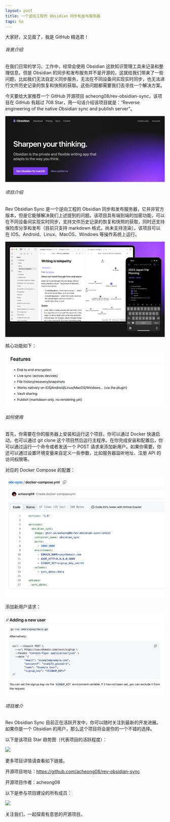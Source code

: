 ```yaml
---
layout: post
title: 一个逆向工程的 Obsidian 同步和发布服务器
tags: Go
---
```


大家好，又见面了，我是 GitHub 精选君！

###### 背景介绍

在我们日常的学习、工作中，经常会使用 Obsidian 这款知识管理工具来记录和整理信息，但是 Obsidian 的同步和发布服务并不是开源的，这就给我们带来了一些问题，比如我们无法自定义同步服务，无法在不同设备间实现实时同步，也无法进行文件历史记录的恢复和快照的获取。这些问题都需要我们去寻找一个解决方案。

今天要给大家推荐一个 GitHub 开源项目 acheong08/rev-obsidian-sync，该项目在 GitHub 有超过 708 Star，用一句话介绍该项目就是：“Reverse engineering of the native Obsidian sync and publish server”。

![](https://raw.githubusercontent.com/ZhuPeng/pic/master/images/compress_image-20230906232250053.png)

###### 项目介绍

Rev Obsidian Sync 是一个逆向工程的 Obsidian 同步和发布服务器，它并非官方版本，但是它能够解决我们上述提到的问题。该项目具有端到端的加密功能，可以在不同设备间实现实时同步，支持文件历史记录的恢复和快照的获取，同时还支持保险库分享和发布（目前只支持 markdown 格式，尚未支持渲染）。该项目可以在 IOS、Android、Linux、MacOS、Windows 等操作系统上运行。

![](https://raw.githubusercontent.com/ZhuPeng/pic/master/images/compress_image-20230906232339819.png)

核心功能如下：

![](https://raw.githubusercontent.com/ZhuPeng/pic/master/images/compress_image-20230906232402842.png)

###### 如何使用

首先，你需要在你的服务器上安装和运行这个项目，你可以通过 Docker 快速启动，也可以通过 git clone 这个项目然后运行主程序。在你完成安装和配置后，你可以通过运行一个命令或者发送一个 POST 请求来添加新用户。如果你需要，你还可以通过设置环境变量来自定义一些参数，比如服务器监听地址、注册 API 的访问权限等。

对应的 Docker Compose 的配置：

![](https://raw.githubusercontent.com/ZhuPeng/pic/master/images/compress_image-20230906232539535.png)

添加新用户请求：

![](https://raw.githubusercontent.com/ZhuPeng/pic/master/images/compress_image-20230906232609903.png)

###### 项目推介

Rev Obsidian Sync 目前正在活跃开发中，你可以随时关注到最新的开发进展。如果你是一个 Obsidian 的用户，那么这个项目将会是你的一个不错的选择。

以下是该项目 Star 趋势图（代表项目的活跃程度）：

![](https://api.star-history.com/svg?repos=acheong08/rev-obsidian-sync&type=Timeline)

更多项目详情请查看如下链接。

开源项目地址：https://github.com/acheong08/rev-obsidian-sync 

开源项目作者：acheong08

以下是参与项目建设的所有成员：

![](https://contrib.rocks/image?repo=acheong08/rev-obsidian-sync)

关注我们，一起探索有意思的开源项目。

